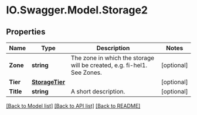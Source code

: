 # IO.Swagger.Model.Storage2
## Properties

Name | Type | Description | Notes
------------ | ------------- | ------------- | -------------
**Zone** | **string** | The zone in which the storage will be created, e.g. fi-hel1. See Zones. | [optional] 
**Tier** | [**StorageTier**](StorageTier.md) |  | [optional] 
**Title** | **string** | A short description. | [optional] 

[[Back to Model list]](../README.md#documentation-for-models) [[Back to API list]](../README.md#documentation-for-api-endpoints) [[Back to README]](../README.md)

